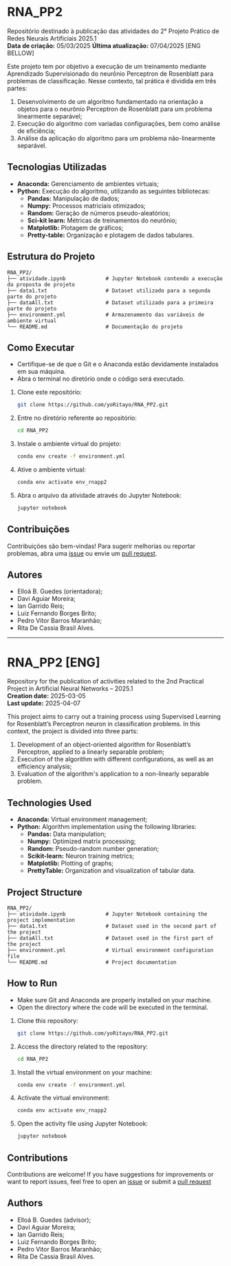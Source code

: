 # RNA_PP2
Repositório destinado à publicação das atividades do 2° Projeto Prático de Redes Neurais Artificiais 2025.1  
**Data de criação:** 05/03/2025
**Última atualização:** 07/04/2025 
[ENG BELLOW]

Este projeto tem por objetivo a execução de um treinamento mediante Aprendizado Supervisionado do neurônio Perceptron de Rosenblatt para problemas de classificação. Nesse contexto, tal prática é dividida em três partes:

1. Desenvolvimento de um algoritmo fundamentado na orientação a objetos para o neurônio Perceptron de Rosenblatt para um problema linearmente separável;
2. Execução do algoritmo com variadas configurações, bem como análise de eficiência;
3. Análise da aplicação do algoritmo para um problema não-linearmente separável.

## Tecnologias Utilizadas
- **Anaconda:** Gerenciamento de ambientes virtuais;
- **Python:** Execução do algoritmo, utilizando as seguintes bibliotecas:
  - **Pandas:** Manipulação de dados;
  - **Numpy:** Processos matriciais otimizados;
  - **Random:** Geração de números pseudo-aleatórios;
  - **Sci-kit learn:** Métricas de treinamentos do neurônio;
  - **Matplotlib:** Plotagem de gráficos;
  - **Pretty-table:** Organização e plotagem de dados tabulares.

## Estrutura do Projeto
```plaintext
RNA_PP2/
├── atividade.ipynb             # Jupyter Notebook contendo a execução da proposta de projeto
├── data1.txt                   # Dataset utilizado para a segunda parte do projeto
├── dataAll.txt                 # Dataset utilizado para a primeira parte do projeto
├── environment.yml             # Armazenamento das variáveis de ambiente virtual
└── README.md                   # Documentação do projeto
```

## Como Executar
* Certifique-se de que o Git e o Anaconda estão devidamente instalados em sua máquina.
* Abra o terminal no diretório onde o código será executado.

1. Clone este repositório:
   ```bash
   git clone https://github.com/yoRitayo/RNA_PP2.git
   ```
2. Entre no diretório referente ao repositório:
   ```bash
   cd RNA_PP2
   ```

3. Instale o ambiente virtual do projeto:
   ```bash
   conda env create -f environment.yml
   ```
4. Ative o ambiente virtual:
   ```bash
   conda env activate env_rnapp2 
   ```
5. Abra o arquivo da atividade através do Jupyter Notebook:
   ```bash
   jupyter notebook
   ```

## Contribuições
Contribuições são bem-vindas! Para sugerir melhorias ou reportar problemas, abra uma [issue](https://github.com/yoRitayo/RNA_PP2/issues) ou envie um [pull request](https://github.com/yoRitayo/RNA_PP2/pulls).

## Autores
- Elloá B. Guedes (orientadora);
- Davi Aguiar Moreira;
- Ian Garrido Reis;
- Luiz Fernando Borges Brito;
- Pedro Vitor Barros Maranhão;
- Rita De Cassia Brasil Alves.

---

# RNA_PP2 [ENG]
Repository for the publication of activities related to the 2nd Practical Project in Artificial Neural Networks – 2025.1  
**Creation date:** 2025-03-05  
**Last update:** 2025-04-07 

This project aims to carry out a training process using Supervised Learning for Rosenblatt’s Perceptron neuron in classification problems. In this context, the project is divided into three parts:

1. Development of an object-oriented algorithm for Rosenblatt’s Perceptron, applied to a linearly separable problem;
2. Execution of the algorithm with different configurations, as well as an efficiency analysis;
3. Evaluation of the algorithm's application to a non-linearly separable problem.

## Technologies Used
- **Anaconda:** Virtual environment management;
- **Python:** Algorithm implementation using the following libraries:
  - **Pandas:** Data manipulation;
  - **Numpy:** Optimized matrix processing;
  - **Random:** Pseudo-random number generation;
  - **Scikit-learn:** Neuron training metrics;
  - **Matplotlib:** Plotting of graphs;
  - **PrettyTable:** Organization and visualization of tabular data.

## Project Structure
```plaintext
RNA_PP2/
├── atividade.ipynb             # Jupyter Notebook containing the project implementation
├── data1.txt                   # Dataset used in the second part of the project
├── dataAll.txt                 # Dataset used in the first part of the project
├── environment.yml             # Virtual environment configuration file
└── README.md                   # Project documentation
```

## How to Run
* Make sure Git and Anaconda are properly installed on your machine.
* Open the directory where the code will be executed in the terminal.

1. Clone this repository:
   ```bash
   git clone https://github.com/yoRitayo/RNA_PP2.git
   ```
2. Access the directory related to the repository:
   ```bash
   cd RNA_PP2
   ```

3. Install the virtual environment on your machine:
   ```bash
   conda env create -f environment.yml
   ```
4. Activate the virtual environment:
   ```bash
   conda env activate env_rnapp2 
   ```
5. Open the activity file using Jupyter Notebook:
   ```bash
   jupyter notebook
   ```

## Contributions
Contributions are welcome! If you have suggestions for improvements or want to report issues, feel free to open an [issue](https://github.com/yoRitayo/RNA_PP2/issues) or submit a [pull request](https://github.com/yoRitayo/RNA_PP2/pulls)

## Authors
- Elloá B. Guedes (advisor);
- Davi Aguiar Moreira;
- Ian Garrido Reis;
- Luiz Fernando Borges Brito;
- Pedro Vitor Barros Maranhão;
- Rita De Cassia Brasil Alves.